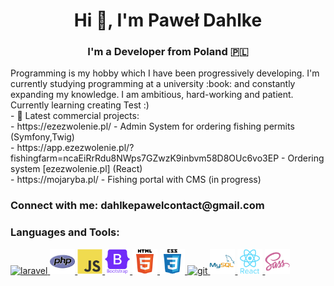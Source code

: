 
<h1 align="center">Hi 👋, I'm Paweł Dahlke</h1>
<h3 align="center">I'm a Developer from Poland 🇵🇱</h3>
Programming is my hobby which I have been progressively developing. I'm currently studying programming at a university :book: and constantly expanding my knowledge.
I am ambitious, hard-working and patient.<br/>
Currently learning creating Test :) <br/> 
- 🌱 Latest commercial projects: <br/>
- https://ezezwolenie.pl/ - Admin System for ordering fishing permits (Symfony,Twig)<br/>
- https://app.ezezwolenie.pl/?fishingfarm=ncaEiRrRdu8NWps7GZwzK9inbvm58D8OUc6vo3EP - Ordering system [ezezwolenie.pl] (React)  <br/>
- https://mojaryba.pl/ - Fishing portal with CMS (in progress)<br/>
<h3 align="left">Connect with me: dahlkepawelcontact@gmail.com</h3>
<p align="left">
</p>



<h3 align="left">Languages and Tools:</h3>
<p align="left">
 </a> <a href="https://laravel.com/" target="_blank" rel="noreferrer"> <img src="https://upload.wikimedia.org/wikipedia/commons/9/9a/Laravel.svg" alt="laravel" width="40" height="40"/> </a>
 <a href="https://www.php.net" target="_blank" rel="noreferrer"> <img src="https://raw.githubusercontent.com/devicons/devicon/master/icons/php/php-original.svg" alt="php" width="40" height="40"/> </a>
 <a href="https://developer.mozilla.org/en-US/docs/Web/JavaScript" target="_blank" rel="noreferrer"> <img src="https://raw.githubusercontent.com/devicons/devicon/master/icons/javascript/javascript-original.svg" alt="javascript" width="40" height="40"/> </a>
 <a href="https://getbootstrap.com" target="_blank" rel="noreferrer"> <img src="https://raw.githubusercontent.com/devicons/devicon/master/icons/bootstrap/bootstrap-plain-wordmark.svg" alt="bootstrap" width="40" height="40"/> </a> 
 <a href="https://www.w3.org/html/" target="_blank" rel="noreferrer"> <img src="https://raw.githubusercontent.com/devicons/devicon/master/icons/html5/html5-original-wordmark.svg" alt="html5" width="40" height="40"/> </a> 
 <a href="https://www.w3schools.com/css/" target="_blank" rel="noreferrer"> <img src="https://raw.githubusercontent.com/devicons/devicon/master/icons/css3/css3-original-wordmark.svg" alt="css3" width="40" height="40"/>
 </a> <a href="https://git-scm.com/" target="_blank" rel="noreferrer"> <img src="https://www.vectorlogo.zone/logos/git-scm/git-scm-icon.svg" alt="git" width="40" height="40"/> </a> <a href="https://www.mysql.com/" target="_blank" rel="noreferrer"> <img src="https://raw.githubusercontent.com/devicons/devicon/master/icons/mysql/mysql-original-wordmark.svg" alt="mysql" width="40" height="40"/> </a> <a href="https://reactjs.org/" target="_blank" rel="noreferrer"> <img src="https://raw.githubusercontent.com/devicons/devicon/master/icons/react/react-original-wordmark.svg" alt="react" width="40" height="40"/> </a> <a href="https://sass-lang.com" target="_blank" rel="noreferrer"> <img src="https://raw.githubusercontent.com/devicons/devicon/master/icons/sass/sass-original.svg" alt="sass" width="40" height="40"/> </a> 


 
</p>





